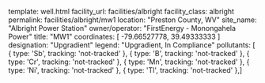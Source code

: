 template: well.html
facility_url: facilities/albright
facility_class: albright
permalink: facilities/albright/mw1
location: "Preston County, WV"
site_name: "Albright Power Station"
owner/operator: "FirstEnergy - Monongahela Power"
title: "MW1"
coordinates: [
  -79.66527778,
  39.49333333
]
designation: "Upgradient"
legend: "Upgradient, In Compliance"
pollutants: [
  {
  type: 'Sb',
  tracking: 'not-tracked'
  },
  {
  type: 'B',
  tracking: 'not-tracked'
  },
  {
  type: 'Cr',
  tracking: 'not-tracked'
  },
  {
  type: 'Mn',
  tracking: 'not-tracked'
  },
  {
  type: 'Ni',
  tracking: 'not-tracked'
  },
  {
  type: 'Tl',
  tracking: 'not-tracked'
  },]




